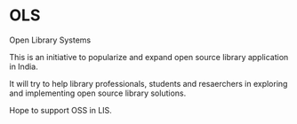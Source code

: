 # OLS
Open Library Systems

This is an initiative to popularize and expand open source library application in India. 

It will try to help library professionals, students and resaerchers in exploring and implementing open source library solutions.

Hope to support OSS in LIS. 
